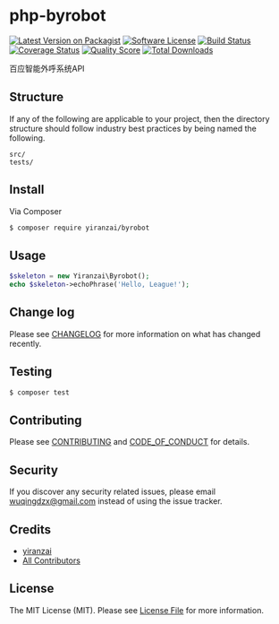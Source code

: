 # php-byrobot

[![Latest Version on Packagist][ico-version]][link-packagist]
[![Software License][ico-license]](LICENSE.md)
[![Build Status][ico-travis]][link-travis]
[![Coverage Status][ico-scrutinizer]][link-scrutinizer]
[![Quality Score][ico-code-quality]][link-code-quality]
[![Total Downloads][ico-downloads]][link-downloads]

百应智能外呼系统API

## Structure

If any of the following are applicable to your project, then the directory structure should follow industry best practices by being named the following.

```
src/
tests/
```


## Install

Via Composer

``` bash
$ composer require yiranzai/byrobot
```

## Usage

``` php
$skeleton = new Yiranzai\Byrobot();
echo $skeleton->echoPhrase('Hello, League!');
```

## Change log

Please see [CHANGELOG](CHANGELOG.md) for more information on what has changed recently.

## Testing

``` bash
$ composer test
```

## Contributing

Please see [CONTRIBUTING](CONTRIBUTING.md) and [CODE_OF_CONDUCT](CODE_OF_CONDUCT.md) for details.

## Security

If you discover any security related issues, please email wuqingdzx@gmail.com instead of using the issue tracker.

## Credits

- [yiranzai][link-author]
- [All Contributors][link-contributors]

## License

The MIT License (MIT). Please see [License File](LICENSE.md) for more information.

[ico-version]: https://img.shields.io/packagist/v/yiranzai/byrobot.svg?style=flat-square
[ico-license]: https://img.shields.io/badge/license-MIT-brightgreen.svg?style=flat-square
[ico-travis]: https://img.shields.io/travis/yiranzai/php-byrobot/master.svg?style=flat-square
[ico-scrutinizer]: https://img.shields.io/scrutinizer/coverage/g/yiranzai/php-byrobot.svg?style=flat-square
[ico-code-quality]: https://img.shields.io/scrutinizer/g/yiranzai/php-byrobot.svg?style=flat-square
[ico-downloads]: https://img.shields.io/packagist/dt/yiranzai/byrobot.svg?style=flat-square

[link-packagist]: https://packagist.org/packages/yiranzai/byrobot
[link-travis]: https://travis-ci.org/yiranzai/php-byrobot
[link-scrutinizer]: https://scrutinizer-ci.com/g/yiranzai/php-byrobot/code-structure
[link-code-quality]: https://scrutinizer-ci.com/g/yiranzai/php-byrobot
[link-downloads]: https://packagist.org/packages/yiranzai/byrobot
[link-author]: https://github.com/yiranzai
[link-contributors]: ../../contributors
